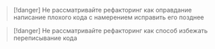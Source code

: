 
>[!danger] Не рассматривайте рефакторинг как оправдание написание плохого кода с намерением исправить его позднее

>[!danger] Не рассматривайте рефакторинг как способ избежать переписывание кода